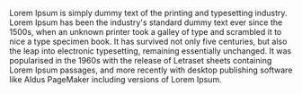 Lorem Ipsum is simply dummy text of the printing and typesetting industry. 
Lorem Ipsum has been the industry's standard dummy text ever since the 1500s, when an unknown printer took a galley of type and scrambled it to nice a type specimen book.
 It has survived not only five centuries, but also the leap into electronic typesetting, remaining essentially unchanged. 
 It was popularised in the 1960s with the release of Letraset sheets containing Lorem Ipsum passages, and more recently with desktop publishing software like Aldus PageMaker including versions of Lorem Ipsum.